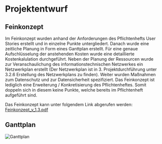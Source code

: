 # Projektentwurf
## Feinkonzept
Im Feinkonzept wurden anhand der Anforderungen des Pflichtenhefts User Stories erstellt und in einzelne Punkte untergliedert. Danach wurde eine zeitliche Planung in Form eines Ganttplan erstellt. Für eine genaue Aufschlüsselung der anstehenden Kosten wurde eine detaillierte Kostenkalulation durchgeführt.
Neben der Planung der Ressourcen wurde zur Veranschaulichung des informationstechnischen Netzwerkes ein Netzwerkplan erstellt 
(Der Netzwerkplan ist in 3. Projektdurchführung unter 3.2.6 Erstellung des Netzwerkplans zu finden). Weiter wurden Maßnahmen zum Datenschutz und zur Datensicherheit spezifiziert. Das Feinkonzept ist lediglich eine Erweiterung / Konkretisierung des Pflichtenheftes. Somit doppeln sich in diesem keine Punkte, welche bereits im Pflichtenheft aufgeführt sind.</p>
Das Feinkonzept kann unter folgendem Link abgerufen werden: </br>
[Feinkonzept_v_1.3.pdf](https://github.com/gz-bad-erzland-p3/docs/files/10518225/Feinkonzept_v_1.3.pdf) </p>

## Ganttplan
![Ganttplan](https://user-images.githubusercontent.com/72852065/212835741-f619ad39-77f2-4544-9386-869ff5b53da4.PNG)
